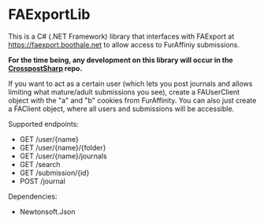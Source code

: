 # FAExportLib

This is a C# (.NET Framework) library that interfaces with FAExport at https://faexport.boothale.net to allow access to FurAffiniy submissions.

**For the time being, any development on this library will occur in the [CrosspostSharp](https://github.com/libertyernie/CrosspostSharp) repo.**

If you want to act as a certain user (which lets you post journals and allows limiting what mature/adult submissions you see), create a FAUserClient object with the "a" and "b" cookies from FurAffinity. You can also just create a FAClient object, where all users and submissions will be accessible.

Supported endpoints:

* GET /user/{name}
* GET /user/{name}/{folder}
* GET /user/{name}/journals
* GET /search
* GET /submission/{id}
* POST /journal

Dependencies:
* Newtonsoft.Json
